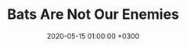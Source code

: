 ---
layout: post
title: Bats Are Not Our Enemies
date: 2020-05-15 01:00:00 +0300
description:  # Add post description (optional)
img: pteropus.jpg # Add image post (optional)
tags: [bats, zoonosis, conservation] # add tag
link: https://blogs.scientificamerican.com/observations/bats-are-not-our-enemies/
---